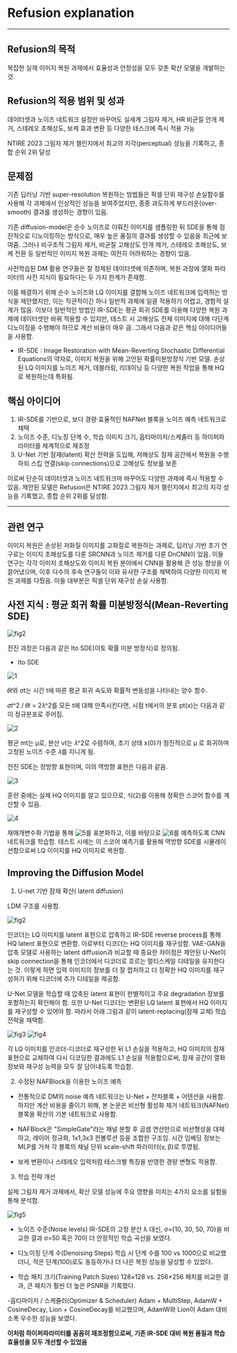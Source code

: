 # Refusion explanation

---

## Refusion의 목적

복잡한 실제 이미지 복원 과제에서 효율성과 안정성을 모두 갖춘 확산 모델을 개발하는 것.

## Refusion의 적용 범위 및 성과

데이터셋과 노이즈 네트워크 설정만 바꾸어도 실세계 그림자 제거, HR 비균질 안개 제거, 스테레오 초해상도, 보케 효과 변환 등 다양한 테스크에 즉시 적용 가능

NTIRE 2023 그림자 제거 챌린지에서 최고의 지각(perceptual) 성능을 기록하고, 종합 순위 2위 달성

## 문제점

기존 딥러닝 기반 super-resolution 복원하는 방법들은 픽셀 단위 재구성 손실함수를 사용해 각 과제에서 인상적인 성능을 보여주었지만, 종종 과도하게 부드러운(over-smooth) 결과를 생성하는 경향이 있음.

기존 diffusion-model은 순수 노이즈로 이뤄진 이미지를 샘플링한 뒤 SDE을 통해 점진적으로 디노이징하는 방식으로, 매우 높은 품질의 결과를 생성할 수 있음을 최근에 보여줌. 그러나 비구조적 그림자 제거, 비균질 고해상도 안개 제거, 스테레오 초해상도, 보케 전환 등 일반적인 이미지 복원 과제는 여전히 어려워하는 경향이 있음.

사전학습된 DM 활용 연구들은 잘 정제된 데이터셋에 의존하며, 복원 과정에 열화 파라미터의 사전 지식이 필요하다는 두 가지 한계가 존재함.

이를 해결하기 위해 순수 노이즈와 LQ 이미지를 결합해 노이즈 네트워크에 입력하는 방식을 제안했지만, 이는 직관적이긴 하나 일반적 과제에 일괄 적용하기 어렵고, 경험적 설계가 많음.
이보다 일반적인 방법인 IR-SDE는 평균 회귀 SDE를 이용해 다양한 복원 과제에 데이터셋만 바꿔 적용할 수 있지만, 테스트 시 고해상도 전체 이미지에 대해 다단계 디노이징을 수행해야 하므로 계산 비용이 매우 큼. 그래서 다음과 같은 핵심 아이디어들을 사용함.

- IR-SDE : Image Restoration with Mean-Reverting Stochastic Differential Equations의 약자로, 이미지 복원을 위해 고안된 확률미분방정식 기반 모델.
손상된 LQ 이미지를 노이즈 제거, 데블러링, 리데이닝 등 다양한 복원 작업을 통해 HQ로 복원하는데 특화됨.


## 핵심 아이디어

1. IR-SDE를 기반으로, 보다 경량·효율적인 NAFNet 블록을 노이즈 예측 네트워크로 채택
2. 노이즈 수준, 디노징 단계 수, 학습 이미지 크기, 옵티마이저/스케줄러 등 하이퍼파라미터를 체계적으로 재조정
3. U-Net 기반 잠재(latent) 확산 전략을 도입해, 저해상도 잠재 공간에서 복원을 수행하되 스킵 연결(skip connections)으로 고해상도 정보를 보존

이로써 단순히 데이터셋과 노이즈 네트워크마 바꾸어도 다양한 과제에 즉시 적용할 수 있음. 제안된 모델은 Refusion은 NTIRE 2023 그림자 제거 챌린지에서 최고의 지각 성능을 기록했고, 종합 순위 2위를 달성함.

---

## 관련 연구

이미지 복원은 손상된 저화질 이미지를 고화질로 복원하는 과제로, 딥러닝 기반 초기 연구로는 이미지 초해상도를 다룬 SRCNN과 노이즈 제거를 다룬 DnCNN이 있음. 이들 연구는 각각 이미지 초해상도와 이미지 복원 분야에서 CNN을 활용해 큰 성능 향상을 이끌어냈으며, 이후 다수의 후속 연구들이 이와 유사한 구조를 채택하여 다양한 이미지 복원 과제를 다뤘음. 이들 대부분은 픽셀 단위 재구성 손실 사용함.


## 사전 지식 : 평균 회귀 확률 미분방정식(Mean-Reverting SDE)

![fig2](./images/fig2.png)

전진 과정은 다음과 같은 Ito SDE(이토 확률 미분 방정식)로 정의됨.

- Ito SDE

![1](./images/1.png)

 
𝜃𝑡와 σt는 시간 t에 따른 평균 회귀 속도와 확률적 변동성을 나타내는 양수 함수.

 
𝜎𝑡^2  / 𝜃𝑡 = 2𝜆^2를 모든 t에 대해 만족시킨다면, 시점 t에서의 분포 pt(x)는 다음과 같이 정규분포로 주어짐.

![2](./images/2.png)

평균 mt는 μ로, 분산 vt는 𝜆^2로 수렴하여, 초기 상태 x(0)가 점진적으로 μ 로 회귀하며 고정된 노이즈 수준 𝜆를 지니게 됨.

전진 SDE는 정방향 표현이며, 이의 역방향 표현은 다음과 같음.

![3](./images/3.png)

훈련 중에는 실제 HQ 이미지를 알고 있으므로, 식(2)를 이용해 정확한 스코어 함수를 계산할 수 있음.

![4](./images/4.png)

재매개변수화 기법을 통해
![5](./images/5.png)를 표본화하고, 이를 바탕으로 ![6](./images/6.png)를 예측하도록 CNN 네트워크를 학습함. 테스트 시에는 이 스코어 예측기를 활용해 역방향 SDE를 시뮬레이션함으로써 LQ 이미지를 HQ 이미지로 복원함.


## Improving the Diffusion Model

1. U-net 기반 잠재 확산( latent diffusion)

LDM 구조를 사용함.

![fig2](./images/fig2.png)

인코더는 LQ 이미지를 latent 표현으로 압축하고 IR-SDE reverse process를 통해 HQ latent 표현으로 변환함. 이로부터 디코더는 HQ 이미지를 재구성함. VAE-GAN을 압축 모델로 사용하는 latent diffusion과 비교할 때 중요한 차이점은 제안된 U-Net이 skip connection을 통해 인코더에서 디코더로 흐르는 멀티스케일 디테일을 유지한다는 것. 이렇게 하면 입력 이미지의 정보를 더 잘 캡처하고 더 정확한 HQ 이미지를 재구성하기 위해 디코더에 추가 디테일을 제공함.

U-Net 모델을 학습할 때 압축된 latent 표현이 판별적이고 주요 degradation 정보를 포함하는지 확인해야 함. 또한 U-Net 디코더는 변환된 LQ latent 표현에서 HQ 이미지를 재구성할 수 있어야 함. 따라서 아래 그림과 같이 latent-replacing(잠재 교체) 학습 전략을 채택함.

![fig3](./images/fig3.png)
![fig4](./images/fig4.png)

각 LQ 이미지를 인코더-디코더로 재구성한 뒤 L1 손실을 적용하고, HQ 이미지의 잠재 표현으로 교체하여 다시 디코딩한 결과에도 L1 손실을 적용함으로써, 잠재 공간이 열화 정보와 재구성 능력을 모두 잘 담아내도록 학습함.

2. 수정된 NAFBlock을 이용한 노이즈 예측

- 전통적으로 DM의 noise 예측 네트워크는 U-Net + 잔차블록 + 어텐션을 사용함. 하지만 계산 비용을 줄이기 위해, 본 논문은 비선형 활성화 제거 네트워크(NAFNet) 블록을 확산의 기본 네트워크로 사용함.

- NAFBlock은 "SimpleGate"라는 채널 분할 후 곱셈 연산만으로 비선형성을 대체하고, 레이어 정규화, 1x1,3x3 컨볼루션 등을 조합한 구조임.
시간 임베딩 정보는 MLP를 거쳐 각 블록의 채널 단위 scale-shift 파라미터(γ, β)로 투영됨.

- 보케 변환이나 스테레오 입력처럼 테스크별 특징을 반영한 경량 변형도 적용함.

3. 학습 전략 개선

실제 그림자 제거 과제에서, 확산 모델 성능에 주요 영향을 미치는 4가지 요소를 실험을 통해 분석함.

![fig5](./images/fig5.png)

- 노이즈 수준(Noise levels)
IR-SDE의 고정 분산 λ 대신, σ={10, 30, 50, 70}을 비교한 결과 σ=50 혹은 70이 더 안정적인 학습 곡선을 보였다.

- 디노이징 단계 수(Denoising Steps)
학습 시 단계 수를 100 vs 1000으로 비교했더니, 적은 단계(100)로도 동등하거나 더 나은 복원 성능을 달성할 수 있었다.

- 학습 패치 크기(Training Patch Sizes)
128×128 vs. 256×256 패치를 비교한 결과, 큰 패치가 훨씬 더 높은 PSNR을 기록했다.

-옵티마이저 / 스케쥴러(Optimizer & Scheduler)
Adam + MultiStep, AdamW + CosineDecay, Lion + CosineDecay를 비교했으며, AdamW와 Lion이 Adam 대비 소폭 우수한 성능을 보였다.

**이처럼 하이퍼파라미터를 꼼꼼히 재조정함으로써, 기존 IR-SDE 대비 복원 품질과 학습 효율성을 모두 개선할 수 있었음**



